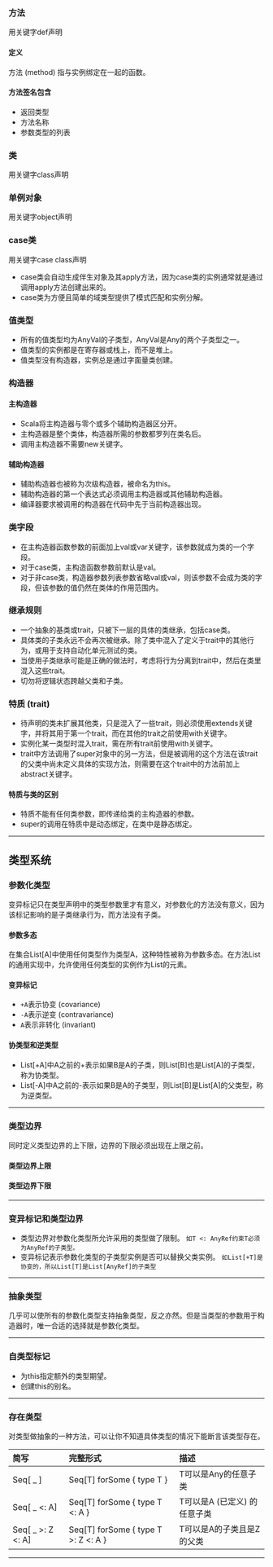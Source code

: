 

### 方法
用关键字def声明
#### 定义
方法 (method) 指与实例绑定在一起的函数。
#### 方法签名包含
* 返回类型
* 方法名称
* 参数类型的列表

### 类
用关键字class声明

### 单例对象
用关键字object声明

### case类
用关键字case class声明
* case类会自动生成伴生对象及其apply方法，因为case类的实例通常就是通过调用apply方法创建出来的。
* case类为方便且简单的域类型提供了模式匹配和实例分解。

### 值类型
* 所有的值类型均为AnyVal的子类型，AnyVal是Any的两个子类型之一。
* 值类型的实例都是在寄存器或栈上，而不是堆上。
* 值类型没有构造器，实例总是通过字面量类创建。

### 构造器
#### 主构造器
* Scala将主构造器与零个或多个辅助构造器区分开。
* 主构造器是整个类体，构造器所需的参数都罗列在类名后。
* 调用主构造器不需要new关键字。
#### 辅助构造器
* 辅助构造器也被称为次级构造器，被命名为this。
* 辅助构造器的第一个表达式必须调用主构造器或其他辅助构造器。
* 编译器要求被调用的构造器在代码中先于当前构造器出现。

### 类字段
* 在主构造器函数参数的前面加上val或var关键字，该参数就成为类的一个字段。
* 对于case类，主构造函数参数前默认是val。
* 对于非case类，构造器参数列表参数省略val或val，则该参数不会成为类的字段，但该参数的值仍然在类体的作用范围内。

### 继承规则
* 一个抽象的基类或trait，只被下一层的具体的类继承，包括case类。
* 具体类的子类永远不会再次被继承。除了类中混入了定义于trait中的其他行为，或用于支持自动化单元测试的类。
* 当使用子类继承可能是正确的做法时，考虑将行为分离到trait中，然后在类里混入这些trait。
* 切勿将逻辑状态跨越父类和子类。

### 特质 (trait)
* 待声明的类未扩展其他类，只是混入了一些trait，则必须使用extends关键字，并将其用于第一个trait，而在其他的trait之前使用with关键字。
* 实例化某一类型时混入trait，需在所有trait前使用with关键字。
* trait中方法调用了super对象中的另一方法，但是被调用的这个方法在该trait的父类中尚未定义具体的实现方法，则需要在这个trait中的方法前加上abstract关键字。
#### 特质与类的区别
* 特质不能有任何类参数，即传递给类的主构造器的参数。
* super的调用在特质中是动态绑定，在类中是静态绑定。
***

## 类型系统
### 参数化类型
变异标记只在类型声明中的类型参数里才有意义，对参数化的方法没有意义，因为该标记影响的是子类继承行为，而方法没有子类。
#### 参数多态
在集合List[A]中使用任何类型作为类型A，这种特性被称为参数多态。在方法List的通用实现中，允许使用任何类型的实例作为List的元素。
#### 变异标记
* `+A`表示协变 (covariance)
* `-A`表示逆变 (contravariance)
* `A`表示非转化 (invariant)
#### 协类型和逆类型
* List[+A]中A之前的+表示如果B是A的子类，则List[B]也是List[A]的子类型，称为协类型。
* List[-A]中A之前的-表示如果B是A的子类型，则List[B]是List[A]的父类型，称为逆类型。
***

### 类型边界
同时定义类型边界的上下限，边界的下限必须出现在上限之前。
#### 类型边界上限
#### 类型边界下限
***

### 变异标记和类型边界
* 类型边界对参数化类型所允许采用的类型做了限制。
`如T <: AnyRef约束T必须为AnyRef的子类型。`
* 变异标记表示参数化类型的子类型实例是否可以替换父类实例。
`如List[+T]是协变的，所以List[T]是List[AnyRef]的子类型`
***

### 抽象类型
几乎可以使所有的参数化类型支持抽象类型，反之亦然。但是当类型的参数用于构造器时，唯一合适的选择就是参数化类型。
***

### 自类型标记
* 为this指定额外的类型期望。
* 创建this的别名。
***

### 存在类型
对类型做抽象的一种方法，可以让你不知道具体类型的情况下能断言该类型存在。

简写|完整形式|描述
:--|:--|:--
Seq[ \_ ]|Seq[T] forSome { type T }|T可以是Any的任意子类
Seq[ \_ <: A]|Seq[T] forSome { type T <: A }|T可以是A (已定义) 的任意子类
Seq[ \_ >: Z <: A]|Seq[T] forSome { type T >: Z <: A }|T可以是A的子类且是Z的父类
***
